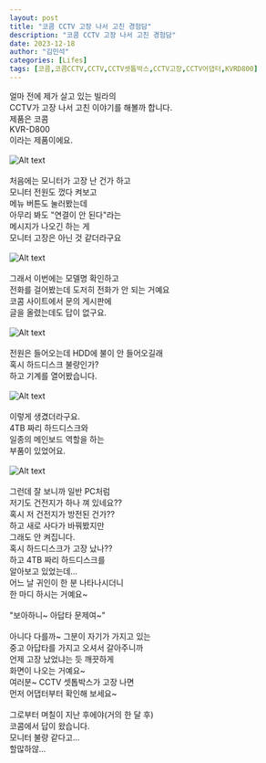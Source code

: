 ```yaml
---
layout: post
title: "코콤 CCTV 고장 나서 고친 경험담"
description: "코콤 CCTV 고장 나서 고친 경험담"
date: 2023-12-18
author: "김민석"
categories: [Lifes]
tags: [코콤,코콤CCTV,CCTV,CCTV셋톱박스,CCTV고장,CCTV어댑터,KVRD800]
---
```

얼마 전에 제가 살고 있는 빌라의<br/>
CCTV가 고장 나서 고친 이야기를 해볼까 합니다.<br/>
제품은 코콤 <br/>
KVR-D800<br/>
이라는 제품이에요.<br/>
​<br/>
![Alt text](https://reddol18.github.io/dev5min/images/20231218/img_file_0.png)<br/>
​<br/>
처음에는 모니터가 고장 난 건가 하고<br/>
모니터 전원도 껐다 켜보고<br/>
메뉴 버튼도 눌러봤는데<br/>
아무리 봐도 "연결이 안 된다"라는<br/>
메시지가 나오긴 하는 게<br/>
모니터 고장은 아닌 것 같더라구요<br/>
​<br/>
![Alt text](https://reddol18.github.io/dev5min/images/20231218/img_file_1.png)<br/>
​<br/>
그래서 이번에는 모델명 확인하고<br/>
전화를 걸어봤는데 도저히 전화가 안 되는 거예요<br/>
코콤 사이트에서 문의 게시판에 <br/>
글을 올렸는데도 답이 없구요.<br/>
​<br/>
![Alt text](https://reddol18.github.io/dev5min/images/20231218/img_file_2.png)<br/>
​<br/>
전원은 들어오는데 HDD에 불이 안 들어오길래<br/>
혹시 하드디스크 불량인가?<br/>
하고 기계를 열어봤습니다.<br/>
​<br/>
![Alt text](https://reddol18.github.io/dev5min/images/20231218/img_file_3.png)<br/>
​<br/>
이렇게 생겼더라구요.<br/>
4TB 짜리 하드디스크와<br/>
일종의 메인보드 역할을 하는<br/>
부품이 있었어요.<br/>
​<br/>
![Alt text](https://reddol18.github.io/dev5min/images/20231218/img_file_4.png)<br/>
​<br/>
그런데 잘 보니까 일반 PC처럼<br/>
저기도 건전지가 하나 껴 있네요??<br/>
혹시 저 건전지가 방전된 건가??<br/>
하고 새로 사다가 바꿔봤지만<br/>
그래도 안 켜집니다.<br/>
혹시 하드디스크가 고장 났나??<br/>
하고 4TB 짜리 하드디스크를<br/>
알아보고 있었는데...<br/>
어느 날 귀인이 한 분 나타나시더니<br/>
한 마디 하시는 거예요~<br/>
​<br/>
"보아하니~ 아답타 문제여~"<br/>
​<br/>
아니다 다를까~ 그분이 자기가 가지고 있는<br/>
중고 아답타를 가지고 오셔서 갈아주니까<br/>
언제 고장 났었냐는 듯 깨끗하게<br/>
화면이 나오는 거예요~<br/>
여러분~ CCTV 셋톱박스가 고장 나면<br/>
먼저 어댑터부터 확인해 보세요~<br/>
​<br/>
그로부터 며칠이 지난 후에야(거의 한 달 후)<br/>
코콤에서 답이 왔습니다.<br/>
모니터 불량 같다고...<br/>
할많하않...<br/>
​<br/>
​<br/>
​<br/>